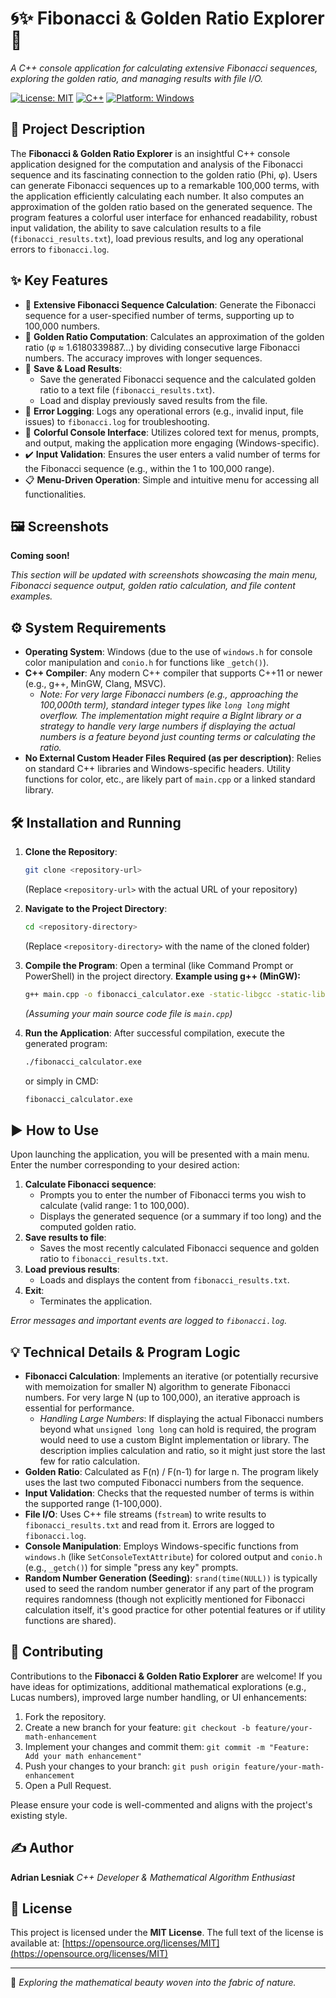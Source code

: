 # 🌀✨ Fibonacci & Golden Ratio Explorer 📐
_A C++ console application for calculating extensive Fibonacci sequences, exploring the golden ratio, and managing results with file I/O._

[![License: MIT](https://img.shields.io/badge/License-MIT-yellow.svg)](https://opensource.org/licenses/MIT)
[![C++](https://img.shields.io/badge/Language-C%2B%2B-blue.svg)](https://isocpp.org/)
[![Platform: Windows](https://img.shields.io/badge/Platform-Windows-lightgrey.svg)](https://www.microsoft.com/windows)

## 📝 Project Description

The **Fibonacci & Golden Ratio Explorer** is an insightful C++ console application designed for the computation and analysis of the Fibonacci sequence and its fascinating connection to the golden ratio (Phi, φ). Users can generate Fibonacci sequences up to a remarkable 100,000 terms, with the application efficiently calculating each number. It also computes an approximation of the golden ratio based on the generated sequence. The program features a colorful user interface for enhanced readability, robust input validation, the ability to save calculation results to a file (`fibonacci_results.txt`), load previous results, and log any operational errors to `fibonacci.log`.

## ✨ Key Features

*   🔢 **Extensive Fibonacci Sequence Calculation**: Generate the Fibonacci sequence for a user-specified number of terms, supporting up to 100,000 numbers.
*   📐 **Golden Ratio Computation**: Calculates an approximation of the golden ratio (φ ≈ 1.6180339887...) by dividing consecutive large Fibonacci numbers. The accuracy improves with longer sequences.
*   💾 **Save & Load Results**:
    *   Save the generated Fibonacci sequence and the calculated golden ratio to a text file (`fibonacci_results.txt`).
    *   Load and display previously saved results from the file.
*   📄 **Error Logging**: Logs any operational errors (e.g., invalid input, file issues) to `fibonacci.log` for troubleshooting.
*   🌈 **Colorful Console Interface**: Utilizes colored text for menus, prompts, and output, making the application more engaging (Windows-specific).
*   ✔️ **Input Validation**: Ensures the user enters a valid number of terms for the Fibonacci sequence (e.g., within the 1 to 100,000 range).
*   📋 **Menu-Driven Operation**: Simple and intuitive menu for accessing all functionalities.

## 🖼️ Screenshots

**Coming soon!**

_This section will be updated with screenshots showcasing the main menu, Fibonacci sequence output, golden ratio calculation, and file content examples._

## ⚙️ System Requirements

*   **Operating System**: Windows (due to the use of `windows.h` for console color manipulation and `conio.h` for functions like `_getch()`).
*   **C++ Compiler**: Any modern C++ compiler that supports C++11 or newer (e.g., g++, MinGW, Clang, MSVC).
    *   *Note: For very large Fibonacci numbers (e.g., approaching the 100,000th term), standard integer types like `long long` might overflow. The implementation might require a BigInt library or a strategy to handle very large numbers if displaying the actual numbers is a feature beyond just counting terms or calculating the ratio.*
*   **No External Custom Header Files Required (as per description)**: Relies on standard C++ libraries and Windows-specific headers. Utility functions for color, etc., are likely part of `main.cpp` or a linked standard library.

## 🛠️ Installation and Running

1.  **Clone the Repository**:
    ```bash
    git clone <repository-url>
    ```
    (Replace `<repository-url>` with the actual URL of your repository)

2.  **Navigate to the Project Directory**:
    ```bash
    cd <repository-directory>
    ```
    (Replace `<repository-directory>` with the name of the cloned folder)

3.  **Compile the Program**:
    Open a terminal (like Command Prompt or PowerShell) in the project directory.
    **Example using g++ (MinGW):**
    ```bash
    g++ main.cpp -o fibonacci_calculator.exe -static-libgcc -static-libstdc++
    ```
    *(Assuming your main source code file is `main.cpp`)*

4.  **Run the Application**:
    After successful compilation, execute the generated program:
    ```bash
    ./fibonacci_calculator.exe
    ```
    or simply in CMD:
    ```bash
    fibonacci_calculator.exe
    ```

## ▶️ How to Use

Upon launching the application, you will be presented with a main menu. Enter the number corresponding to your desired action:

1.  **Calculate Fibonacci sequence**:
    *   Prompts you to enter the number of Fibonacci terms you wish to calculate (valid range: 1 to 100,000).
    *   Displays the generated sequence (or a summary if too long) and the computed golden ratio.
2.  **Save results to file**:
    *   Saves the most recently calculated Fibonacci sequence and golden ratio to `fibonacci_results.txt`.
3.  **Load previous results**:
    *   Loads and displays the content from `fibonacci_results.txt`.
4.  **Exit**:
    *   Terminates the application.

*Error messages and important events are logged to `fibonacci.log`.*

## 💡 Technical Details & Program Logic

*   **Fibonacci Calculation**: Implements an iterative (or potentially recursive with memoization for smaller N) algorithm to generate Fibonacci numbers. For very large N (up to 100,000), an iterative approach is essential for performance.
    *   *Handling Large Numbers*: If displaying the actual Fibonacci numbers beyond what `unsigned long long` can hold is required, the program would need to use a custom BigInt implementation or library. The description implies calculation and ratio, so it might just store the last few for ratio calculation.
*   **Golden Ratio**: Calculated as F(n) / F(n-1) for large n. The program likely uses the last two computed Fibonacci numbers from the sequence.
*   **Input Validation**: Checks that the requested number of terms is within the supported range (1-100,000).
*   **File I/O**: Uses C++ file streams (`fstream`) to write results to `fibonacci_results.txt` and read from it. Errors are logged to `fibonacci.log`.
*   **Console Manipulation**: Employs Windows-specific functions from `windows.h` (like `SetConsoleTextAttribute`) for colored output and `conio.h` (e.g., `_getch()`) for simple "press any key" prompts.
*   **Random Number Generation (Seeding)**: `srand(time(NULL))` is typically used to seed the random number generator if any part of the program requires randomness (though not explicitly mentioned for Fibonacci calculation itself, it's good practice for other potential features or if utility functions are shared).

## 🤝 Contributing

Contributions to the **Fibonacci & Golden Ratio Explorer** are welcome! If you have ideas for optimizations, additional mathematical explorations (e.g., Lucas numbers), improved large number handling, or UI enhancements:

1.  Fork the repository.
2.  Create a new branch for your feature: `git checkout -b feature/your-math-enhancement`
3.  Implement your changes and commit them: `git commit -m "Feature: Add your math enhancement"`
4.  Push your changes to your branch: `git push origin feature/your-math-enhancement`
5.  Open a Pull Request.

Please ensure your code is well-commented and aligns with the project's existing style.

## ✍️ Author

**Adrian Lesniak**
_C++ Developer & Mathematical Algorithm Enthusiast_

## 📃 License

This project is licensed under the **MIT License**.
The full text of the license is available at: [https://opensource.org/licenses/MIT](https://opensource.org/licenses/MIT)

---
🌌 _Exploring the mathematical beauty woven into the fabric of nature._
